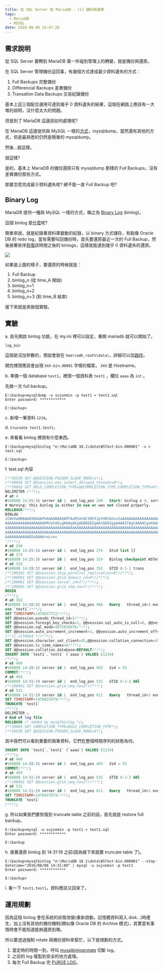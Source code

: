 ```yaml
---
title: 從 SQL Server 到 MariaDB - [1] 備份與還原
tags:
  - MariaDB
  - MSSQL
date: 2016-08-08 14:47:20
---
```


## 需求說明
從 SQL Server 要轉到 MariaDB 第一件碰到管理上的轉變，就是備份與還原。

在 SQL Server 管理備份這回事，有幾個方式達成最少資料遺失的方式：
 1. Full Backups 完整備份
 2. Differencial Backups 差異備份
 3. Transation Data Backups 交易紀錄備份
 
基本上這三個配合運用可達到幾乎 0 資料遺失的結果，這個在網路上應該有一大堆的說明，沒什麼太大的問題。

但是到了 MariaDB 這邊該如何處理呢?

在 MariaDB 這邊提供與 MySQL 一樣的[方式][1]，mysqldump，當然還有其他的方式，但是最熟悉的仍然是簡單的 mysqldump。

然後...就這樣。

就這樣?

是的，基本上 MariaDB 的備份還原只有 mysqldump 那樣的 Full Backups，沒有差異備份那些方式。

那要怎麼完成最少資料遺失呢? 總不能一直 Full Backup 吧?

## Binary Log

MariaDB 提供一種與 MySQL 一樣的方式，稱之為 [Binary Log][2] (binlog)。

這個 binlog 是[什麼][3]呢?

簡單來說，就是紀錄著資料庫變動的紀錄，以 binary 方式儲存，有點像 Oracle DB 的 redo log，當有需要叫回備份時，首先要還原最近一次的 Full Backup，然後接著依序[恢復][4]該時間之後的 binlogs，這樣就能達到幾乎 0 資料遺失的還原。

<img src=https://sujunmin.github.io/test/mariadb_backup_and_restore.png />

如果是上圖的樣子，要還原的時候就是：
 1. Full Backup
 2. binlog_n (從 time_A 開始)
 3. binlog_n+1
 4. binlog_n+2
 5. binlog_n+3 (到 time_B 結束)
 
接下來就是來做個實驗。

## 實驗

a. 首先開啟 binlog 功能，在 my.ini 裡可以設定，重開 mariadb 就可以開始了。

``` 
log_bin
```
這個是沒加參數的，預設會放在 `%mariadb_root%\data\`，詳細可以加[路徑][5]。

開完裡頭應該會出現 `XXX-bin.00001` 字樣的檔案， `XXX` 是 Hostname。

b. 準備一個 database `test1`，裡頭一個資料表 `test1` ，欄位 `aaaa` 為 `int` 。

先做一次 full backup。

```msdos
E:\backup>mysqldump -u sujunmin -p test1 > test1.sql
Enter password: ************

E:\backup>
```

c. 新增一筆資料 `1234`。

d. `trucnate test1.test1;`

e. 來看看 binlog 裡頭有什麼東西。
```msdos
E:\backup>mysqlbinlog "e:\MariaDB 10.1\data\WSTest-bin.000001" -v > test.sql

E:\backup>
```

f. test.sql 內容
```sql
/*!50530 SET @@SESSION.PSEUDO_SLAVE_MODE=1*/;
/*!40019 SET @@session.max_insert_delayed_threads=0*/;
/*!50003 SET @OLD_COMPLETION_TYPE=@@COMPLETION_TYPE,COMPLETION_TYPE=0*/;
DELIMITER /*!*/;
# at 4
#160808 14:25:16 server id 1  end_log_pos 249 	Start: binlog v 4, server v 10.1.14-MariaDB created 160808 14:25:16 at startup
# Warning: this binlog is either in use or was not closed properly.
ROLLBACK/*!*/;
BINLOG '
zCWoVw8BAAAA9QAAAPkAAAABAAQAMTAuMS4xNC1NYXJpYURCAGxvZwAAAAAAAAAAAAAAAAAAAAAA
AAAAAAAAAAAAAAAAAADMJahXEzgNAAgAEgAEBAQEEgAA3QAEGggAAAAICAgCAAAACgoKAAAAAAAA
AAAAAAAAAAAAAAAAAAAAAAAAAAAAAAAAAAAAAAAAAAAAAAAAAAAAAAAAAAAAAAAAAAAAAAAAAAAA
AAAAAAAAAAAAAAAAAAAAAAAAAAAAAAAAAAAAAAAAAAAAAAAAAAAAAAAAAAAAAAAAAAAAAAAAAAAA
AAAAAAAAAAAEEwQAAK+oLro=
'/*!*/;
# at 249
#160808 14:25:16 server id 1  end_log_pos 274 	Gtid list []
# at 274
#160808 14:25:16 server id 1  end_log_pos 314 	Binlog checkpoint WSTest-bin.000001
# at 314
#160808 14:28:32 server id 1  end_log_pos 352 	GTID 0-1-1 trans
/*!100101 SET @@session.skip_parallel_replication=0*//*!*/;
/*!100001 SET @@session.gtid_domain_id=0*//*!*/;
/*!100001 SET @@session.server_id=1*//*!*/;
/*!100001 SET @@session.gtid_seq_no=1*//*!*/;
BEGIN
/*!*/;
# at 352
#160808 14:28:32 server id 1  end_log_pos 466 	Query	thread_id=3	exec_time=0	error_code=0
use `test1`/*!*/;
SET TIMESTAMP=1470637712/*!*/;
SET @@session.pseudo_thread_id=3/*!*/;
SET @@session.foreign_key_checks=1, @@session.sql_auto_is_null=0, @@session.unique_checks=1, @@session.autocommit=1/*!*/;
SET @@session.sql_mode=1075838976/*!*/;
SET @@session.auto_increment_increment=1, @@session.auto_increment_offset=1/*!*/;
/*!\C utf8mb4 *//*!*/;
SET @@session.character_set_client=45,@@session.collation_connection=45,@@session.collation_server=33/*!*/;
SET @@session.lc_time_names=0/*!*/;
SET @@session.collation_database=DEFAULT/*!*/;
INSERT INTO `test1`.`test1` (`aaaa`) VALUES (1234)
/*!*/;
# at 466
#160808 14:28:32 server id 1  end_log_pos 493 	Xid = 55
COMMIT/*!*/;
# at 493
#160808 14:31:19 server id 1  end_log_pos 531 	GTID 0-1-2 ddl
/*!100001 SET @@session.gtid_seq_no=2*//*!*/;
# at 531
#160808 14:31:19 server id 1  end_log_pos 611 	Query	thread_id=3	exec_time=14	error_code=0
SET TIMESTAMP=1470637879/*!*/;
TRUNCATE `test1`
/*!*/;
DELIMITER ;
# End of log file
ROLLBACK /* added by mysqlbinlog */;
/*!50003 SET COMPLETION_TYPE=@OLD_COMPLETION_TYPE*/;
/*!50530 SET @@SESSION.PSEUDO_SLAVE_MODE=0*/;
```

其中我們可以看到重要的兩筆資料，它們在整個時間序列的狀態為何。

```sql
INSERT INTO `test1`.`test1` (`aaaa`) VALUES (1234)
/*!*/;
# at 466
#160808 14:28:32 server id 1  end_log_pos 493 	Xid = 55
COMMIT/*!*/;
# at 493
#160808 14:31:19 server id 1  end_log_pos 531 	GTID 0-1-2 ddl
/*!100001 SET @@session.gtid_seq_no=2*//*!*/;
# at 531
#160808 14:31:19 server id 1  end_log_pos 611 	Query	thread_id=3	exec_time=14	error_code=0
SET TIMESTAMP=1470637879/*!*/;
TRUNCATE `test1`
/*!*/;
```

g. 所以如果我們要恢復到 truncate table 之前的話，首先就是 restore full backup。

```msdos
E:\backup>mysql -u sujunmin -p test1 < test1.sql
Enter password: ************

E:\backup
```

h. 接著還原 binlog 到 14:31:19 之前(因為接下來就要 truncate table 了)。
```msdos
E:\backup>mysqlbinlog "e:\MariaDB 10.1\data\WSTest-bin.000001" --stop-datetime="2016/08/08 14:31:00" | mysql -u sujunmin -p test1
Enter password: ************

E:\backup>
```

i. 看一下 `test1.test1`，資料應該又回來了。

## 運用規劃

因為這個 binlog 會在系統的狀態改變(重新啟動，記憶體資料寫入 disk...)時產生，加上沒有其他的備份機制(類似像 Oracle DB 的 Archive 模式)，其實當有事情時會不能知道能夠還原到哪。

所以要透過強制 rotate 與備份資料來幫忙，以下是規劃的方式。

1. 當定時的時間一到，呼叫 [mysqlbinlogrotate][6] 切斷 log。
2. 之前的 log 複製到安全的地方處理。
3. 每次 Full Backup 完 [PURGE LOG][7]。



[1]: https://mariadb.com/kb/en/mariadb/backup-and-restore-overview/
[2]: https://mariadb.com/kb/en/mariadb/binary-log/
[3]: https://mariadb.com/kb/en/mariadb/overview-of-the-binary-log/
[4]: http://dev.mysql.com/doc/refman/5.7/en/point-in-time-recovery.html
[5]: https://mariadb.com/kb/en/mariadb/replication-and-binary-log-server-system-variables/#log_bin
[6]: https://dev.mysql.com/doc/mysql-utilities/1.6/en/mysqlbinlogrotate.html
[7]: https://mariadb.com/kb/en/mariadb/sql-commands-purge-logs/
